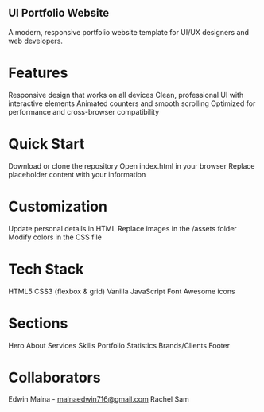 ## UI Portfolio Website
A modern, responsive portfolio website template for UI/UX designers and web developers.
# Features

Responsive design that works on all devices
Clean, professional UI with interactive elements
Animated counters and smooth scrolling
Optimized for performance and cross-browser compatibility

# Quick Start

Download or clone the repository
Open index.html in your browser
Replace placeholder content with your information

# Customization

Update personal details in HTML
Replace images in the /assets folder
Modify colors in the CSS file

# Tech Stack

HTML5
CSS3 (flexbox & grid)
Vanilla JavaScript
Font Awesome icons

# Sections

Hero
About
Services
Skills
Portfolio
Statistics
Brands/Clients
Footer

# Collaborators

Edwin Maina - mainaedwin716@gmail.com
Rachel
Sam

